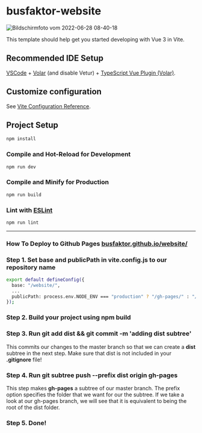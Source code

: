 # busfaktor-website


![Bildschirmfoto vom 2022-06-28 08-40-18](https://user-images.githubusercontent.com/1324583/176111033-1e7bee6f-0ec9-4b57-b212-ab84013885d5.png)


This template should help get you started developing with Vue 3 in Vite.

## Recommended IDE Setup

[VSCode](https://code.visualstudio.com/) + [Volar](https://marketplace.visualstudio.com/items?itemName=Vue.volar) (and disable Vetur) + [TypeScript Vue Plugin (Volar)](https://marketplace.visualstudio.com/items?itemName=Vue.vscode-typescript-vue-plugin).

## Customize configuration

See [Vite Configuration Reference](https://vitejs.dev/config/).

## Project Setup

```sh
npm install
```

### Compile and Hot-Reload for Development

```sh
npm run dev
```

### Compile and Minify for Production

```sh
npm run build
```

### Lint with [ESLint](https://eslint.org/)

```sh
npm run lint
```

___


### How To Deploy to Github Pages [busfaktor.github.io/website/](https://busfaktor.github.io/website/)

### Step 1. Set __base__ and __publicPath__ in vite.config.js to our repository name
```sh
export default defineConfig({
  base: "/website/",
  ...
  publicPath: process.env.NODE_ENV === "production" ? "/gh-pages/" : "/",
});
```
### Step 2. Build your project using npm build

### Step 3. Run git add dist && git commit -m 'adding dist subtree'
This commits our changes to the master branch so that we can create a **dist** subtree in the next step. Make sure that dist is not included in your **.gitignore** file!

### Step 4. Run git subtree push --prefix dist origin gh-pages
This step makes **gh-pages** a subtree of our master branch. The prefix option specifies the folder that we want for our the subtree. If we take a look at our gh-pages branch, we will see that it is equivalent to being the root of the dist folder.

### Step 5. Done!
